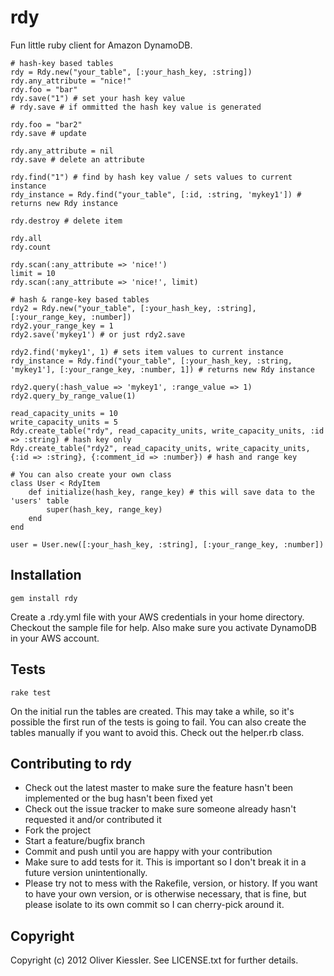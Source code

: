 # rdy

Fun little ruby client for Amazon DynamoDB.

    # hash-key based tables
    rdy = Rdy.new("your_table", [:your_hash_key, :string])
    rdy.any_attribute = "nice!"
    rdy.foo = "bar"
    rdy.save("1") # set your hash key value
    # rdy.save # if ommitted the hash key value is generated
    
    rdy.foo = "bar2"
    rdy.save # update
    
    rdy.any_attribute = nil
    rdy.save # delete an attribute
    
    rdy.find("1") # find by hash key value / sets values to current instance
    rdy_instance = Rdy.find("your_table", [:id, :string, 'mykey1']) # returns new Rdy instance

    rdy.destroy # delete item

    rdy.all
    rdy.count

    rdy.scan(:any_attribute => 'nice!')
    limit = 10
    rdy.scan(:any_attribute => 'nice!', limit)

    # hash & range-key based tables
    rdy2 = Rdy.new("your_table", [:your_hash_key, :string], [:your_range_key, :number])
    rdy2.your_range_key = 1
    rdy2.save('mykey1') # or just rdy2.save

    rdy2.find('mykey1', 1) # sets item values to current instance
    rdy_instance = Rdy.find("your_table", [:your_hash_key, :string, 'mykey1'], [:your_range_key, :number, 1]) # returns new Rdy instance

    rdy2.query(:hash_value => 'mykey1', :range_value => 1)
    rdy2.query_by_range_value(1)

    read_capacity_units = 10
    write_capacity_units = 5
    Rdy.create_table("rdy", read_capacity_units, write_capacity_units, :id => :string) # hash key only
    Rdy.create_table("rdy2", read_capacity_units, write_capacity_units, {:id => :string}, {:comment_id => :number}) # hash and range key

    # You can also create your own class
    class User < RdyItem
        def initialize(hash_key, range_key) # this will save data to the 'users' table
            super(hash_key, range_key)
        end
    end

    user = User.new([:your_hash_key, :string], [:your_range_key, :number])
    
## Installation

    gem install rdy
    
Create a .rdy.yml file with your AWS credentials in your home directory. Checkout the sample file for help. Also make sure you activate DynamoDB in your AWS account.

## Tests

    rake test
    
On the initial run the tables are created. This may take a while, so it's possible the first run of the tests is going to fail. You can also create the tables manually if you want to avoid this. Check out the helper.rb class.

## Contributing to rdy
 
* Check out the latest master to make sure the feature hasn't been implemented or the bug hasn't been fixed yet
* Check out the issue tracker to make sure someone already hasn't requested it and/or contributed it
* Fork the project
* Start a feature/bugfix branch
* Commit and push until you are happy with your contribution
* Make sure to add tests for it. This is important so I don't break it in a future version unintentionally.
* Please try not to mess with the Rakefile, version, or history. If you want to have your own version, or is otherwise necessary, that is fine, but please isolate to its own commit so I can cherry-pick around it.

## Copyright

Copyright (c) 2012 Oliver Kiessler. See LICENSE.txt for
further details.
